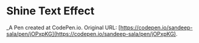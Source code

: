 # Shine Text Effect
 _A Pen created at CodePen.io. Original URL: [https://codepen.io/sandeep-sala/pen/jOPxpKG](https://codepen.io/sandeep-sala/pen/jOPxpKG).

 